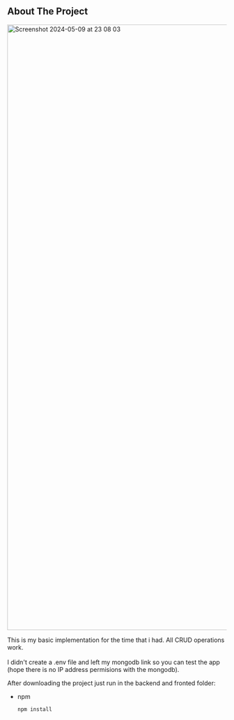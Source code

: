 
<!-- TABLE OF CONTENTS -->
     

<!-- ABOUT THE PROJECT -->
## About The Project

<img width="1390" alt="Screenshot 2024-05-09 at 23 08 03" src="https://github.com/alekss5/full-stack-task/assets/100772083/53b416ca-fcf4-4b1d-ad77-e98e5fb1846d">

This is my basic implementation for the time that i had. All CRUD operations work.<br><br>
I didn't create a .env file and left my mongodb link so you can test the app (hope there is no IP address permisions with the mongodb).

After downloading the project just run in the backend and fronted folder:

* npm
  ```sh
  npm install
  ```
